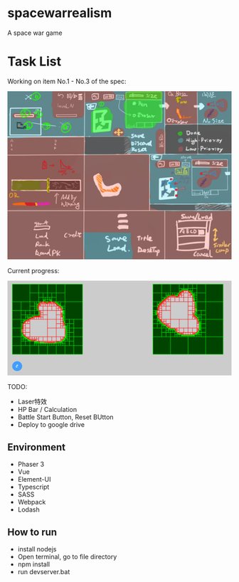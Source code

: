 # spacewarrealism
A space war game

# Task List

Working on item No.1 - No.3 of the spec:

![Specification](/assets/spec/实派宇宙IV.png "Specification")

Current progress:

![Progress](/assets/spec/2019-03-29.20-44-35.png "Progress")

TODO:
* Laser特效
* HP Bar / Calculation
* Battle Start Button, Reset BUtton
* Deploy to google drive

## Environment

* Phaser 3 		
* Vue
* Element-UI
* Typescript 	
* SASS	
* Webpack 			
* Lodash

## How to run

* install nodejs
* Open terminal, go to file directory
* npm install
* run devserver.bat
